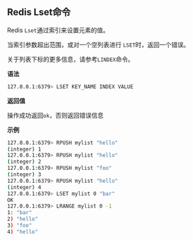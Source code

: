 ## Redis Lset命令

Redis `Lset`通过索引来设置元素的值。

当索引参数超出范围，或对一个空列表进行 `LSET`时，返回一个错误。

关于列表下标的更多信息，请参考`LINDEX`命令。

**语法**

```bash
127.0.0.1:6379> LSET KEY_NAME INDEX VALUE
```

**返回值**

操作成功返回`ok`，否则返回错误信息

**示例**

```bash
127.0.0.1:6379> RPUSH mylist "hello"
(integer) 1
127.0.0.1:6379> RPUSH mylist "hello"
(integer) 2
127.0.0.1:6379> RPUSH mylist "foo"
(integer) 3
127.0.0.1:6379> RPUSH mylist "hello"
(integer) 4
127.0.0.1:6379> LSET mylist 0 "bar"
OK
127.0.0.1:6379> LRANGE mylist 0 -1
1: "bar"
2) "hello"
3) "foo"
4) "hello"
```
